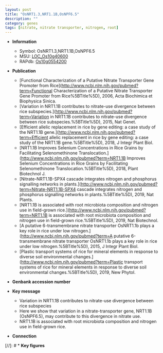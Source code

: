 ```yaml
---
layout: post
title: "OsNRT1.3,NRT1.1B,OsNPF6.5"
description: ""
category: genes
tags: [nitrate, nitrate transporter, nitrogen, root]
---
```


* **Information**  
    + Symbol: OsNRT1.3,NRT1.1B,OsNPF6.5  
    + MSU: [LOC_Os10g40600](http://rice.plantbiology.msu.edu/cgi-bin/ORF_infopage.cgi?orf=LOC_Os10g40600)  
    + RAPdb: [Os10g0554200](http://rapdb.dna.affrc.go.jp/viewer/gbrowse_details/irgsp1?name=Os10g0554200)  

* **Publication**  
    + [Functional Characterization of a Putative Nitrate Transporter Gene Promoter from Rice](http://www.ncbi.nlm.nih.gov/pubmed?term=Functional Characterization of a Putative Nitrate Transporter Gene Promoter from Rice%5BTitle%5D), 2006, Acta Biochimica et Biophysica Sinica.
    + [Variation in NRT1.1B contributes to nitrate-use divergence between rice subspecies.](http://www.ncbi.nlm.nih.gov/pubmed?term=Variation in NRT1.1B contributes to nitrate-use divergence between rice subspecies.%5BTitle%5D), 2015, Nat Genet.
    + [Efficient allelic replacement in rice by gene editing: a case study of the NRT1.1B gene.](http://www.ncbi.nlm.nih.gov/pubmed?term=Efficient allelic replacement in rice by gene editing: a case study of the NRT1.1B gene.%5BTitle%5D), 2018, J Integr Plant Biol.
    + [NRT1.1B Improves Selenium Concentrations in Rice Grains by Facilitating Selenomethinone Translocation.](http://www.ncbi.nlm.nih.gov/pubmed?term=NRT1.1B Improves Selenium Concentrations in Rice Grains by Facilitating Selenomethinone Translocation.%5BTitle%5D), 2018, Plant Biotechnol J.
    + [Nitrate-NRT1.1B-SPX4 cascade integrates nitrogen and phosphorus signalling networks in plants.](http://www.ncbi.nlm.nih.gov/pubmed?term=Nitrate-NRT1.1B-SPX4 cascade integrates nitrogen and phosphorus signalling networks in plants.%5BTitle%5D), 2019, Nat Plants.
    + [NRT1.1B is associated with root microbiota composition and nitrogen use in field-grown rice.](http://www.ncbi.nlm.nih.gov/pubmed?term=NRT1.1B is associated with root microbiota composition and nitrogen use in field-grown rice.%5BTitle%5D), 2019, Nat Biotechnol.
    + [A putative 6-transmembrane nitrate transporter OsNRT1.1b plays a key role in rice under low nitrogen.](http://www.ncbi.nlm.nih.gov/pubmed?term=A putative 6-transmembrane nitrate transporter OsNRT1.1b plays a key role in rice under low nitrogen.%5BTitle%5D), 2015, J Integr Plant Biol.
    + [Plastic transport systems of rice for mineral elements in response to diverse soil environmental changes.](http://www.ncbi.nlm.nih.gov/pubmed?term=Plastic transport systems of rice for mineral elements in response to diverse soil environmental changes.%5BTitle%5D), 2019, New Phytol.

* **Genbank accession number**  

* **Key message**  
    + Variation in NRT1.1B contributes to nitrate-use divergence between rice subspecies
    + Here we show that variation in a nitrate-transporter gene, NRT1.1B (OsNPF6.5), may contribute  to this divergence in nitrate use.
    + NRT1.1B is associated with root microbiota composition and nitrogen use in field-grown rice.

* **Connection**  

[//]: # * **Key figures**  


